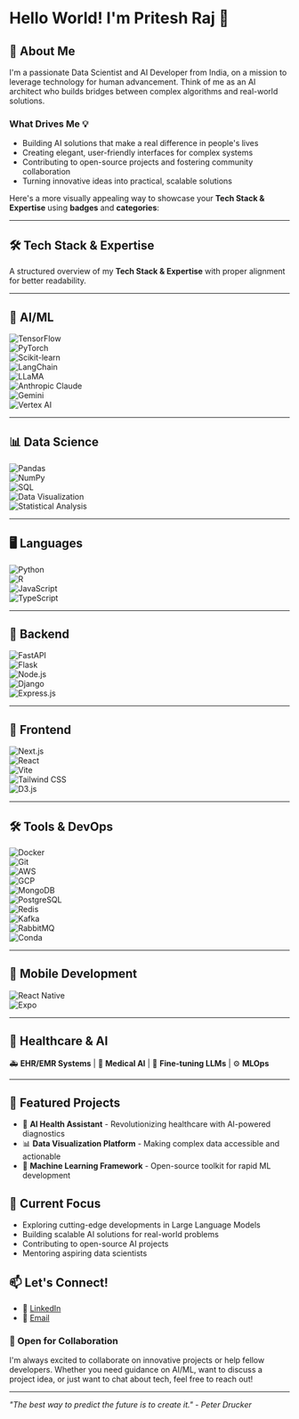 # Hello World! I'm Pritesh Raj 👋 

## 🚀 About Me

I'm a passionate Data Scientist and AI Developer from India, on a mission to leverage technology for human advancement. Think of me as an AI architect who builds bridges between complex algorithms and real-world solutions.

### What Drives Me 💡

- Building AI solutions that make a real difference in people's lives
- Creating elegant, user-friendly interfaces for complex systems
- Contributing to open-source projects and fostering community collaboration
- Turning innovative ideas into practical, scalable solutions

Here's a more visually appealing way to showcase your **Tech Stack & Expertise** using **badges** and **categories**:  

---

## 🛠️ Tech Stack & Expertise  

A structured overview of my **Tech Stack & Expertise** with proper alignment for better readability.  

---

## 🤖 AI/ML  
![TensorFlow](https://img.shields.io/badge/TensorFlow-FF6F00?style=flat&logo=tensorflow&logoColor=white)  
![PyTorch](https://img.shields.io/badge/PyTorch-EE4C2C?style=flat&logo=pytorch&logoColor=white)  
![Scikit-learn](https://img.shields.io/badge/Scikit--learn-F7931E?style=flat&logo=scikitlearn&logoColor=white)  
![LangChain](https://img.shields.io/badge/LangChain-005571?style=flat)  
![LLaMA](https://img.shields.io/badge/LLaMA-005571?style=flat)  
![Anthropic Claude](https://img.shields.io/badge/Claude-005571?style=flat)  
![Gemini](https://img.shields.io/badge/Gemini-4285F4?style=flat&logo=google&logoColor=white)  
![Vertex AI](https://img.shields.io/badge/Vertex%20AI-4285F4?style=flat&logo=googlecloud&logoColor=white)  

---

## 📊 Data Science  
![Pandas](https://img.shields.io/badge/Pandas-150458?style=flat&logo=pandas&logoColor=white)  
![NumPy](https://img.shields.io/badge/NumPy-013243?style=flat&logo=numpy&logoColor=white)  
![SQL](https://img.shields.io/badge/SQL-4479A1?style=flat&logo=mysql&logoColor=white)  
![Data Visualization](https://img.shields.io/badge/Data%20Visualization-D3.js-FF4088?style=flat)  
![Statistical Analysis](https://img.shields.io/badge/Statistical%20Analysis-0081CB?style=flat)  

---

## 🖥️ Languages  
![Python](https://img.shields.io/badge/Python-3776AB?style=flat&logo=python&logoColor=white)  
![R](https://img.shields.io/badge/R-276DC3?style=flat&logo=r&logoColor=white)  
![JavaScript](https://img.shields.io/badge/JavaScript-F7DF1E?style=flat&logo=javascript&logoColor=black)  
![TypeScript](https://img.shields.io/badge/TypeScript-3178C6?style=flat&logo=typescript&logoColor=white)  

---

## 🔧 Backend  
![FastAPI](https://img.shields.io/badge/FastAPI-009688?style=flat&logo=fastapi&logoColor=white)  
![Flask](https://img.shields.io/badge/Flask-000000?style=flat&logo=flask&logoColor=white)  
![Node.js](https://img.shields.io/badge/Node.js-43853D?style=flat&logo=node.js&logoColor=white)  
![Django](https://img.shields.io/badge/Django-092E20?style=flat&logo=django&logoColor=white)  
![Express.js](https://img.shields.io/badge/Express.js-000000?style=flat&logo=express&logoColor=white)  

---

## 🎨 Frontend  
![Next.js](https://img.shields.io/badge/Next.js-000000?style=flat&logo=next.js&logoColor=white)  
![React](https://img.shields.io/badge/React-61DAFB?style=flat&logo=react&logoColor=black)  
![Vite](https://img.shields.io/badge/Vite-646CFF?style=flat&logo=vite&logoColor=white)  
![Tailwind CSS](https://img.shields.io/badge/TailwindCSS-38B2AC?style=flat&logo=tailwindcss&logoColor=white)  
![D3.js](https://img.shields.io/badge/D3.js-F7931E?style=flat&logo=d3.js&logoColor=white)  

---

## 🛠️ Tools & DevOps  
![Docker](https://img.shields.io/badge/Docker-2496ED?style=flat&logo=docker&logoColor=white)  
![Git](https://img.shields.io/badge/Git-F05032?style=flat&logo=git&logoColor=white)  
![AWS](https://img.shields.io/badge/AWS-232F3E?style=flat&logo=amazonaws&logoColor=white)  
![GCP](https://img.shields.io/badge/GCP-4285F4?style=flat&logo=googlecloud&logoColor=white)  
![MongoDB](https://img.shields.io/badge/MongoDB-47A248?style=flat&logo=mongodb&logoColor=white)  
![PostgreSQL](https://img.shields.io/badge/PostgreSQL-336791?style=flat&logo=postgresql&logoColor=white)  
![Redis](https://img.shields.io/badge/Redis-DC382D?style=flat&logo=redis&logoColor=white)  
![Kafka](https://img.shields.io/badge/Kafka-231F20?style=flat&logo=apachekafka&logoColor=white)  
![RabbitMQ](https://img.shields.io/badge/RabbitMQ-FF6600?style=flat&logo=rabbitmq&logoColor=white)  
![Conda](https://img.shields.io/badge/Conda-44A833?style=flat&logo=anaconda&logoColor=white)  

---

## 📱 Mobile Development  
![React Native](https://img.shields.io/badge/React%20Native-61DAFB?style=flat&logo=react&logoColor=black)  
![Expo](https://img.shields.io/badge/Expo-000020?style=flat&logo=expo&logoColor=white)  

---

## 🏥 Healthcare & AI  
🚑 **EHR/EMR Systems** | 💉 **Medical AI** | 🧠 **Fine-tuning LLMs** | ⚙️ **MLOps**  


---

## 🌟 Featured Projects

- 🤖 **AI Health Assistant** - Revolutionizing healthcare with AI-powered diagnostics
- 📊 **Data Visualization Platform** - Making complex data accessible and actionable
- 🧠 **Machine Learning Framework** - Open-source toolkit for rapid ML development

## 🌱 Current Focus

- Exploring cutting-edge developments in Large Language Models
- Building scalable AI solutions for real-world problems
- Contributing to open-source AI projects
- Mentoring aspiring data scientists

## 📫 Let's Connect!

- 💼 [LinkedIn]([Your_LinkedIn_URL](https://www.linkedin.com/in/priteshraj/))
- 📧 [Email](mailto:priteshraj41@gmail.com)


### 💬 Open for Collaboration

I'm always excited to collaborate on innovative projects or help fellow developers. Whether you need guidance on AI/ML, want to discuss a project idea, or just want to chat about tech, feel free to reach out!

---
*"The best way to predict the future is to create it." - Peter Drucker*
